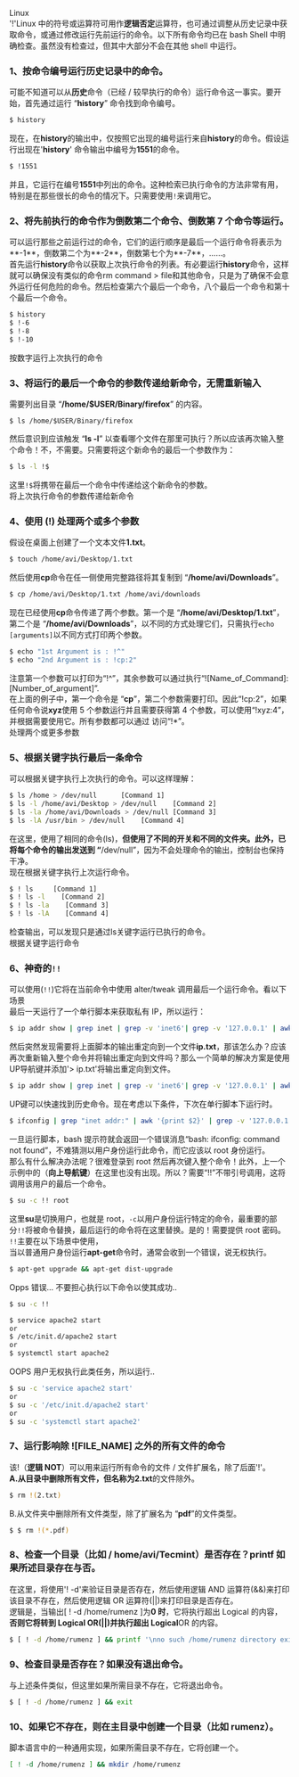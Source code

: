 Linux<br />'!'Linux 中的符号或运算符可用作**逻辑否定**运算符，也可通过调整从历史记录中获取命令，或通过修改运行先前运行的命令。以下所有命令均已在 bash Shell 中明确检查。虽然没有检查过，但其中大部分不会在其他 shell 中运行。
<a name="MauKo"></a>
### 1、按命令编号运行历史记录中的命令。
可能不知道可以从**历史**命令（已经 / 较早执行的命令）运行命令这一事实。要开始，首先通过运行 “**history**” 命令找到命令编号。
```bash
$ history
```
现在，在**history**的输出中，仅按照它出现的编号运行来自**history**的命令。假设运行出现在'**history**' 命令输出中编号为**1551**的命令。
```bash
$ !1551
```
并且，它运行在编号**1551**中列出的命令。这种检索已执行命令的方法非常有用，特别是在那些很长的命令的情况下。只需要使用`!`来调用它。
<a name="ZDqRx"></a>
### 2、将先前执行的命令作为倒数第二个命令、倒数第 7 个命令等运行。
可以运行那些之前运行过的命令，它们的运行顺序是最后一个运行命令将表示为**-1**，倒数第二个为**-2**，倒数第七个为**-7**，......。<br />首先运行**history**命令以获取上次执行命令的列表。有必要运行**history**命令，这样就可以确保没有类似的命令rm command > file和其他命令，只是为了确保不会意外运行任何危险的命令。然后检查第六个最后一个命令，八个最后一个命令和第十个最后一个命令。
```bash
$ history
$ !-6
$ !-8
$ !-10
```
按数字运行上次执行的命令
<a name="nNRvv"></a>
### 3、将运行的最后一个命令的参数传递给新命令，无需重新输入
需要列出目录 “**/home/$USER/Binary/firefox**” 的内容。
```
$ ls /home/$USER/Binary/firefox
```
然后意识到应该触发 “**ls -l**” 以查看哪个文件在那里可执行？所以应该再次输入整个命令！不，不需要。只需要将这个新命令的最后一个参数作为：
```bash
$ ls -l !$
```
这里`!$`将携带在最后一个命令中传递给这个新命令的参数。<br />将上次执行命令的参数传递给新命令
<a name="jp5xT"></a>
### 4、使用 (!) 处理两个或多个参数
假设在桌面上创建了一个文本文件**1.txt**。
```bash
$ touch /home/avi/Desktop/1.txt
```
然后使用**cp**命令在任一侧使用完整路径将其复制到 “**/home/avi/Downloads**”。
```bash
$ cp /home/avi/Desktop/1.txt /home/avi/downloads
```
现在已经使用**cp**命令传递了两个参数。第一个是 “**/home/avi/Desktop/1.txt**”，第二个是 “**/home/avi/Downloads**”，以不同的方式处理它们，只需执行`echo [arguments]`以不同方式打印两个参数。
```bash
$ echo "1st Argument is : !^"
$ echo "2nd Argument is : !cp:2"
```
注意第一个参数可以打印为“!^”，其余参数可以通过执行“![Name_of_Command]:[Number_of_argument]”.<br />在上面的例子中，第一个命令是 “**cp**”，第二个参数需要打印。因此“!cp:2”，如果任何命令说**xyz**使用 5 个参数运行并且需要获得第 4 个参数，可以使用“!xyz:4”，并根据需要使用它。所有参数都可以通过 访问“!*”。<br />处理两个或更多参数
<a name="r3QPg"></a>
### 5、根据关键字执行最后一条命令
可以根据关键字执行上次执行的命令。可以这样理解：
```bash
$ ls /home > /dev/null      [Command 1]
$ ls -l /home/avi/Desktop > /dev/null    [Command 2] 
$ ls -la /home/avi/Downloads > /dev/null [Command 3]
$ ls -lA /usr/bin > /dev/null    [Command 4]
```
在这里，使用了相同的命令(ls)，**但使用了不同的开关和不同的文件夹。此外，已将每个命令的输出发送到 “**/dev/null”，因为不会处理命令的输出，控制台也保持干净。<br />现在根据关键字执行上次运行命令。
```bash
$ ! ls     [Command 1]
$ ! ls -l    [Command 2] 
$ ! ls -la    [Command 3]
$ ! ls -lA    [Command 4]
```
检查输出，可以发现只是通过ls关键字运行已执行的命令。<br />根据关键字运行命令
<a name="lpM1F"></a>
### 6、神奇的`!!`
可以使用(`!!`)它将在当前命令中使用 alter/tweak 调用最后一个运行命令。看以下场景<br />最后一天运行了一个单行脚本来获取私有 IP，所以运行：
```bash
$ ip addr show | grep inet | grep -v 'inet6'| grep -v '127.0.0.1' | awk '{print $2}' | cut -f1 -d/
```
然后突然发现需要将上面脚本的输出重定向到一个文件**ip.txt**，那该怎么办？应该再次重新输入整个命令并将输出重定向到文件吗？那么一个简单的解决方案是使用UP导航键并添加'> ip.txt'将输出重定向到文件。
```bash
$ ip addr show | grep inet | grep -v 'inet6'| grep -v '127.0.0.1' | awk '{print $2}' | cut -f1 -d/ > ip.txt
```
UP键可以快速找到历史命令。现在考虑以下条件，下次在单行脚本下运行时。
```bash
$ ifconfig | grep "inet addr:" | awk '{print $2}' | grep -v '127.0.0.1' | cut -f2 -d:
```
一旦运行脚本，bash 提示符就会返回一个错误消息“bash: ifconfig: command not found”，不难猜测以用户身份运行此命令，而它应该以 root 身份运行。<br />那么有什么解决办法呢？很难登录到 root 然后再次键入整个命令！此外，上一个示例中的（**向上导航键**）在这里也没有出现。所以？需要“!!”不带引号调用，这将调用该用户的最后一个命令。
```bash
$ su -c !! root
```
这里**su**是切换用户，也就是 root，`-c`以用户身份运行特定的命令，最重要的部分`!!`将被命令替换，最后运行的命令将在这里替换。是的！需要提供 root 密码。<br />`!!`主要在以下场景中使用，<br />当以普通用户身份运行**apt-get**命令时，通常会收到一个错误，说无权执行。
```bash
$ apt-get upgrade && apt-get dist-upgrade
```
Opps 错误... 不要担心执行以下命令以使其成功..
```bash
$ su -c !!
```
```bash
$ service apache2 start
or
$ /etc/init.d/apache2 start
or
$ systemctl start apache2
```
OOPS 用户无权执行此类任务，所以运行..
```bash
$ su -c 'service apache2 start'
or
$ su -c '/etc/init.d/apache2 start'
or
$ su -c 'systemctl start apache2'
```
<a name="tlNLR"></a>
### 7、运行影响除 ![FILE_NAME] 之外的所有文件的命令
该!（**逻辑 NOT**）可以用来运行所有命令的文件 / 文件扩展名，除了后面'!'。<br />**A.从目录中删除所有文件，但名称为2.txt**的文件除外。
```bash
$ rm !(2.txt)
```
B.从文件夹中删除所有文件类型，除了扩展名为 “**pdf**”的文件类型。
```bash
$ $ rm !(*.pdf)
```
<a name="wQz1L"></a>
### 8、检查一个目录（比如 / home/avi/Tecmint）是否存在？printf 如果所述目录存在与否。
在这里，将使用'! -d'来验证目录是否存在，然后使用逻辑 AND 运算符(&&)来打印该目录不存在，然后使用逻辑 OR 运算符(||)来打印目录是否存在。<br />逻辑是，当输出[ ! -d /home/rumenz ]为**0 时**，它将执行超出 Logical 的内容，**否则它将转到 Logical OR(||)并执行超出 Logical**OR 的内容。
```bash
$ [ ! -d /home/rumenz ] && printf '\nno such /home/rumenz directory exist\n' || printf '\n/home/rumenz directory exist\n'
```
<a name="PsppB"></a>
### 9、检查目录是否存在？如果没有退出命令。
与上述条件类似，但这里如果所需目录不存在，它将退出命令。
```bash
$ [ ! -d /home/rumenz ] && exit
```
<a name="ZVyL0"></a>
### 10、如果它不存在，则在主目录中创建一个目录（比如 rumenz）。
脚本语言中的一种通用实现，如果所需目录不存在，它将创建一个。
```bash
[ ! -d /home/rumenz ] && mkdir /home/rumenz
```
